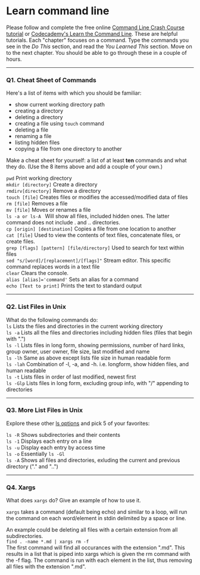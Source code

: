 # Learn command line

Please follow and complete the free online [Command Line Crash Course
tutorial](https://web.archive.org/web/20160708171659/http://cli.learncodethehardway.org/book/) or [Codecademy's Learn the Command Line](https://www.codecademy.com/learn/learn-the-command-line). These are helpful tutorials. Each "chapter" focuses on a command. Type the commands you see in the _Do This_ section, and read the _You Learned This_ section. Move on to the next chapter. You should be able to go through these in a couple of hours.

---

### Q1.  Cheat Sheet of Commands  

Here's a list of items with which you should be familiar:  
* show current working directory path
* creating a directory
* deleting a directory
* creating a file using `touch` command
* deleting a file
* renaming a file
* listing hidden files
* copying a file from one directory to another

Make a cheat sheet for yourself: a list of at least **ten** commands and what they do.  (Use the 8 items above and add a couple of your own.)  

`pwd` Print working directory  
`mkdir [directory]` Create a directory  
`rmdirv[directory]` Remove a directory  
`touch [file]` Creates files or modifies the accessed/modified data of files  
`rm [file]` Removes a file  
`mv [file]` Moves or renames a file  
`ls -a or ls-A ` Will show all files, included hidden ones. The latter command does not include . and .. directories.  
`cp [origin] [destination]` Copies a file from one location to another  
`cat [file]` Used to view the contents of text files, concatenate files, or create files.  
`grep [flags] [pattern] [file/directory]` Used to search for text within files  
`sed "s/[word]/[replacement]/[flags]"` Stream editor. This specific command replaces words in a text file  
`clear` Clears the console.  
`alias [alias]='command'` Sets an alias for a command  
`echo [Text to print]` Prints the text to standard output  

---

### Q2.  List Files in Unix   

What do the following commands do:  
`ls` Lists the files and directories in the current working directory  
`ls -a` Lists all the files and directories including hidden files (files that begin with ".")  
`ls -l` Lists files in long form, showing permissions, number of hard links, group owner, user owner, file size, last modified and name  
`ls -lh` Same as above except lists file size in human readable form  
`ls -lah` Combination of -l, -a, and -h. i.e. longform, show hidden files, and human readable  
`ls -t` Lists files in order of last modified, newest first  
`ls -Glp` Lists files in long form, excluding group info, with "/" appending to directories  

---

### Q3.  More List Files in Unix  

Explore these other [ls options](http://www.techonthenet.com/unix/basic/ls.php) and pick 5 of your favorites:

`ls -R` Shows subdirectories and their contents  
`ls -1` Displays each entry on a line  
`ls -u` Display each entry by access time  
`ls -o` Essentially `ls -Gl`  
`ls -A` Shows all files and directories, exluding the current and previous directory ("." and "..")


---

### Q4.  Xargs   

What does `xargs` do? Give an example of how to use it.

`xargs` takes a command (default being echo) and similar to a loop, will run the command on each word/element in stdin delimited by a space or line.

An example could be deleting all files with a certain extension from all subdirectories.  
`find . -name *.md | xargs rm -f`  
The first command will find all occurances with the extension ".md". This results in a list that is piped into xargs which is given the rm command with the -f flag. The command is run with each element in the list, thus removing all files with the extension ".md".

 

